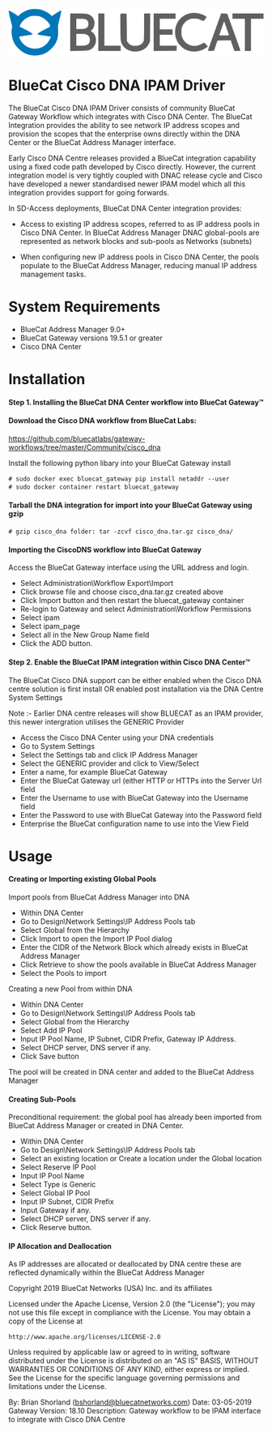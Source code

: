 ![alt text](logo.png "logo")

# BlueCat Cisco DNA IPAM Driver
The BlueCat Cisco DNA IPAM Driver consists of community BlueCat Gateway Workflow which integrates with Cisco DNA Center.
The BlueCat Integration provides the ability to see network IP address scopes and provision the scopes that the enterprise owns directly within the DNA Center or the BlueCat Address Manager interface.

Early Cisco DNA Centre releases provided a BlueCat integration capability using a fixed code path developed by Cisco directly. However, the current integration model is very tightly coupled with DNAC release cycle and Cisco have developed a newer standardised newer IPAM model which all this integration provides support for going forwards.

In SD-Access deployments, BlueCat DNA Center integration provides:

- Access to existing IP address scopes, referred to as IP address pools in Cisco DNA Center. In BlueCat Address Manager DNAC global-pools are represented as network blocks and sub-pools as Networks (subnets)

- When configuring new IP address pools in Cisco DNA Center, the pools populate to the BlueCat Address Manager, reducing manual IP address management tasks.

# System Requirements

- BlueCat Address Manager 9.0+
- BlueCat Gateway versions 19.5.1 or greater
- Cisco DNA Center

# Installation

#### Step 1. Installing the BlueCat DNA Center workflow into BlueCat Gateway™

#### Download the Cisco DNA workflow from BlueCat Labs:

https://github.com/bluecatlabs/gateway-workflows/tree/master/Community/cisco_dna

Install the following python libary into your BlueCat Gateway install

    # sudo docker exec bluecat_gateway pip install netaddr --user 
    # sudo docker container restart bluecat_gateway

#### Tarball the DNA integration for import into your BlueCat Gateway using gzip

    # gzip cisco_dna folder: tar -zcvf cisco_dna.tar.gz cisco_dna/

#### Importing the CiscoDNS workflow into BlueCat Gateway

Access the BlueCat Gateway interface using the URL address and login.
- Select Administration\Workflow Export\Import
- Click browse file and choose cisco_dna.tar.gz created above
- Click Import button and then restart the bluecat_gateway container
- Re-login to Gateway and select Administration\Workflow Permissions
- Select ipam
- Select ipam_page
- Select all in the New Group Name field
- Click the ADD button.

#### Step 2. Enable the BlueCat IPAM integration within Cisco DNA Center™ 

The BlueCat Cisco DNA support can be either enabled when the Cisco DNA centre solution is first install OR enabled post installation via the DNA Centre System Settings

Note :- Earlier DNA centre releases will show BLUECAT as an IPAM provider, this newer intergration utilises the GENERIC Provider

- Access the Cisco DNA Center using your DNA credentials
- Go to System Settings
- Select the Settings tab and click IP Address Manager
- Select the GENERIC provider and click to View/Select
- Enter a name, for example BlueCat Gateway
- Enter the BlueCat Gateway url (either HTTP or HTTPs into the Server Url field
- Enter the Username to use with BlueCat Gateway into the Username field
- Enter the Password to use with BlueCat Gateway into the Password field
- Enterprise the BlueCat configuration name to use into the View Field

# Usage

#### Creating or Importing existing Global Pools
Import pools from BlueCat Address Manager into DNA
- Within DNA Center
- Go to Design\Network Settings\IP Address Pools tab
- Select Global from the Hierarchy
- Click Import to open the Import IP Pool dialog
- Enter the CIDR of the Network Block which already exists in BlueCat Address Manager 
- Click Retrieve to show the pools available in BlueCat Address Manager
- Select the Pools to import

Creating a new Pool from within DNA
- Within DNA Center
- Go to Design\Network Settings\IP Address Pools tab
- Select Global from the Hierarchy
- Select Add IP Pool
- Input IP Pool Name, IP Subnet, CIDR Prefix, Gateway IP Address.
- Select DHCP server, DNS server if any.
- Click Save button

The pool will be created in DNA center and added to the BlueCat Address Manager

#### Creating Sub-Pools
Preconditional requirement: the global pool has already been imported from BlueCat Address Manager or created in DNA Center.
- Within DNA Center
- Go to Design\Network Settings\IP Address Pools tab
- Select an existing location or Create a location under the Global location
- Select Reserve IP Pool
- Input IP Pool Name
- Select Type is Generic
- Select Global IP Pool
- Input IP Subnet, CIDR Prefix
- Input Gateway if any.
- Select DHCP server, DNS server if any.
- Click Reserve button.

#### IP Allocation and Deallocation 
As IP addresses are allocated or deallocated by DNA centre these are reflected dynamically within the BlueCat Address Manager


Copyright 2019 BlueCat Networks (USA) Inc. and its affiliates

Licensed under the Apache License, Version 2.0 (the "License");
you may not use this file except in compliance with the License.
You may obtain a copy of the License at

    http://www.apache.org/licenses/LICENSE-2.0

Unless required by applicable law or agreed to in writing, software
distributed under the License is distributed on an "AS IS" BASIS,
WITHOUT WARRANTIES OR CONDITIONS OF ANY KIND, either express or implied.
See the License for the specific language governing permissions and
limitations under the License.

By: Brian Shorland (bshorland@bluecatnetworks.com)
Date: 03-05-2019
Gateway Version: 18.10
Description: Gateway workflow to be IPAM interface to integrate with Cisco DNA Centre


